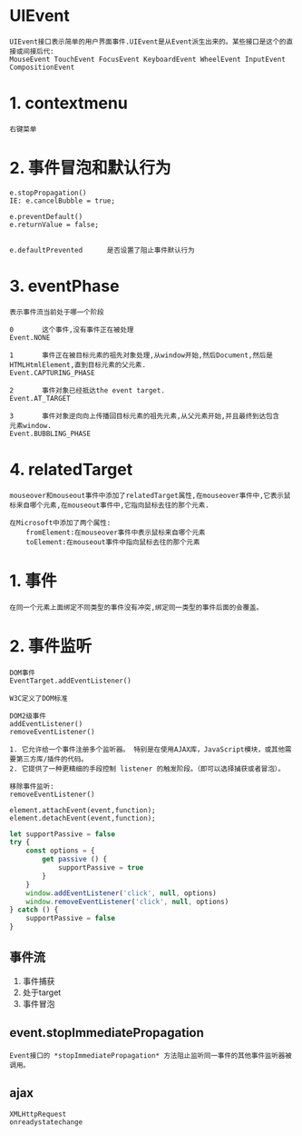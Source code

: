 # UIEvent

    UIEvent接口表示简单的用户界面事件.UIEvent是从Event派生出来的。某些接口是这个的直接或间接后代:
    MouseEvent TouchEvent FocusEvent KeyboardEvent WheelEvent InputEvent CompositionEvent

# 1. contextmenu

    右键菜单

# 2. 事件冒泡和默认行为

    e.stopPropagation()
    IE: e.cancelBubble = true;

    e.preventDefault()
    e.returnValue = false;


    e.defaultPrevented      是否设置了阻止事件默认行为

# 3. eventPhase

    表示事件流当前处于哪一个阶段

    0       这个事件,没有事件正在被处理
    Event.NONE

    1       事件正在被目标元素的祖先对象处理,从window开始,然后Document,然后是
    HTMLHtmlElement,直到目标元素的父元素.
    Event.CAPTURING_PHASE

    2       事件对象已经抵达the event target.
    Event.AT_TARGET

    3       事件对象逆向向上传播回目标元素的祖先元素,从父元素开始,并且最终到达包含
    元素window.
    Event.BUBBLING_PHASE

# 4. relatedTarget

    mouseover和mouseout事件中添加了relatedTarget属性,在mouseover事件中,它表示鼠标来自哪个元素,在mouseout事件中,它指向鼠标去往的那个元素.

    在Microsoft中添加了两个属性:
        fromElement:在mouseover事件中表示鼠标来自哪个元素
        toElement:在mouseout事件中指向鼠标去往的那个元素

# 1. 事件

    在同一个元素上面绑定不同类型的事件没有冲突,绑定同一类型的事件后面的会覆盖。

# 2. 事件监听

    DOM事件
    EventTarget.addEventListener()

    W3C定义了DOM标准

    DOM2级事件
    addEventListener()
    removeEventListener()

    1. 它允许给一个事件注册多个监听器。 特别是在使用AJAX库，JavaScript模块，或其他需要第三方库/插件的代码。
    2. 它提供了一种更精细的手段控制 listener 的触发阶段。（即可以选择捕获或者冒泡）。

    移除事件监听:
    removeEventListener()

    element.attachEvent(event,function);
    element.detachEvent(event,function);

```js
let supportPassive = false
try {
    const options = {
        get passive () {
            supportPassive = true
        }
    }
    window.addEventListener('click', null, options)
    window.removeEventListener('click', null, options)
} catch () {
    supportPassive = false
}
```

## 事件流

1. 事件捕获
2. 处于target
3. 事件冒泡

## event.stopImmediatePropagation

    Event接口的 *stopImmediatePropagation* 方法阻止监听同一事件的其他事件监听器被调用。

## ajax

    XMLHttpRequest
    onreadystatechange